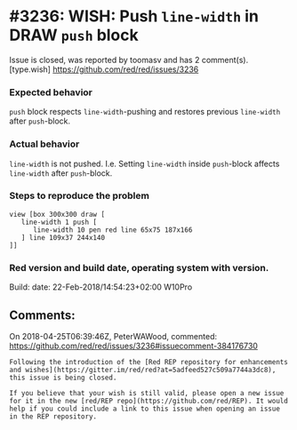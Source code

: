 
#3236: WISH: Push `line-width` in DRAW `push` block
================================================================================
Issue is closed, was reported by toomasv and has 2 comment(s).
[type.wish]
<https://github.com/red/red/issues/3236>

### Expected behavior
`push` block respects `line-width`-pushing and restores previous `line-width` after `push`-block.
### Actual behavior
`line-width` is not pushed. I.e. Setting `line-width` inside `push`-block affects `line-width` after `push`-block.
### Steps to reproduce the problem
```
view [box 300x300 draw [
   line-width 1 push [
      line-width 10 pen red line 65x75 187x166
   ] line 109x37 244x140
]]
```
### Red version and build date, operating system with version.
Build: date: 22-Feb-2018/14:54:23+02:00
W10Pro


Comments:
--------------------------------------------------------------------------------

On 2018-04-25T06:39:46Z, PeterWAWood, commented:
<https://github.com/red/red/issues/3236#issuecomment-384176730>

    Following the introduction of the [Red REP repository for enhancements and wishes](https://gitter.im/red/red?at=5adfeed527c509a7744a3dc8), this issue is being closed.
    
    If you believe that your wish is still valid, please open a new issue for it in the new [red/REP repo](https://github.com/red/REP). It would help if you could include a link to this issue when opening an issue in the REP repository.


